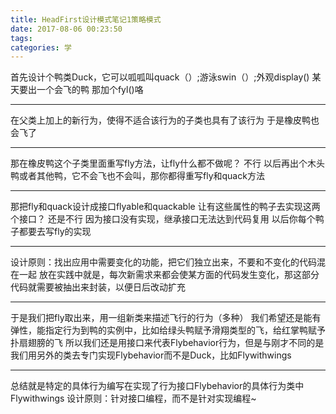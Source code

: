 ```yaml
---
title: HeadFirst设计模式笔记1策略模式
date: 2017-08-06 00:23:50
tags:
categories: 学
---
```


首先设计个鸭类Duck，它可以呱呱叫quack（）;游泳swin（）;外观display()
某天要出一个会飞的鸭
那加个fyl()咯
_____________________________________
在父类上加上的新行为，使得不适合该行为的子类也具有了该行为
于是橡皮鸭也会飞了

<!--more-->
_____________________________________
那在橡皮鸭这个子类里面重写fly方法，让fly什么都不做呢？
不行
以后再出个木头鸭或者其他鸭，它不会飞也不会叫，那你都得重写fly和quack方法
_____________________________________
那把fly和quack设计成接口flyable和quackable
让有这些属性的鸭子去实现这两个接口？
还是不行
因为接口没有实现，继承接口无法达到代码复用
以后你每个鸭子都要去写fly的实现
_____________________________________
设计原则：找出应用中需要变化的功能，把它们独立出来，不要和不变化的代码混在一起
放在实践中就是，每次新需求来都会使某方面的代码发生变化，那这部分代码就需要被抽出来封装，以便日后改动扩充
_____________________________________
于是我们把fly取出来，用一组新类来描述飞行的行为（多种）
我们希望还是能有弹性，能指定行为到鸭的实例中，比如给绿头鸭赋予滑翔类型的飞，给红掌鸭赋予扑扇翅膀的飞
所以我们还是用接口来代表Flybehavior行为，但是与刚才不同的是
我们用另外的类去专门实现Flybehavior而不是Duck，比如Flywithwings
_____________________________________
总结就是特定的具体行为编写在实现了行为接口Flybehavior的具体行为类中Flywithwings
设计原则：针对接口编程，而不是针对实现编程~
